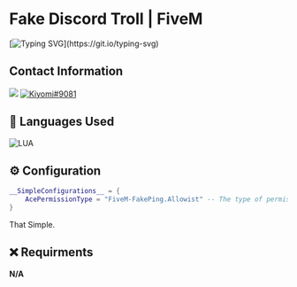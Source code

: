 # Fake Discord Troll | FiveM
[![Typing SVG](https://readme-typing-svg.herokuapp.com?font=Inconsolata&duration=3000&color=D404F7&vCenter=true&height=25&lines=Have+questions%3F;Feel+free+to+DM+me+on+Discord!)](https://git.io/typing-svg)

## Contact Information 
<a href="mailto:chevybot123@gmail.com"><img src="https://img.shields.io/badge/Gmail-D14836?style=for-the-badge&logo=gmail&logoColor=white"></a>
<a href="https://discordapp.com/users/359794704847601674"><img src="https://img.shields.io/badge/Discord-7289DA?style=for-the-badge&logo=discord&logoColor=white" alt="Kiyomi#9081" ></a>

## 🔨 Languages Used
![LUA](https://custom-icon-badges.herokuapp.com/badge/Lua-black.svg?logo=lua&logoColor=blue)

## ⚙️ Configuration
```lua
__SimpleConfigurations__ = {
    AcePermissionType = "FiveM-FakePing.Allowist" -- The type of permission system to use. [Steam, Discord, Live, XBL, ForumID, License, License2]
}
```
That Simple.

## ❌ Requirments
**N/A**
